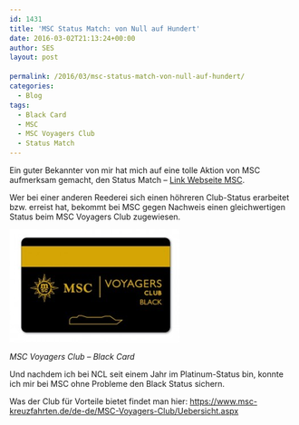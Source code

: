 ```yaml
---
id: 1431
title: 'MSC Status Match: von Null auf Hundert'
date: 2016-03-02T21:13:24+00:00
author: SES
layout: post

permalink: /2016/03/msc-status-match-von-null-auf-hundert/
categories:
  - Blog
tags:
  - Black Card
  - MSC
  - MSC Voyagers Club
  - Status Match
---
```

Ein guter Bekannter von mir hat mich auf eine tolle Aktion von MSC aufmerksam gemacht, den Status Match – [Link Webseite MSC](https://www.msc-kreuzfahrten.de/de-de/MSC-Voyagers-Club/Status-Match-Programm.aspx).

Wer bei einer anderen Reederei sich einen höhreren Club-Status erarbeitet bzw. erreist hat, bekommt bei MSC gegen Nachweis einen gleichwertigen Status beim MSC Voyagers Club zugewiesen.


![MSC Voyagers Club - Black Card](/assets/2016/03/msc_voyagers_club_black_card-300x199.jpg)

*MSC Voyagers Club – Black Card*

Und nachdem ich bei NCL seit einem Jahr im Platinum-Status bin, konnte ich mir bei MSC ohne Probleme den Black Status sichern.

Was der Club für Vorteile bietet findet man hier: <https://www.msc-kreuzfahrten.de/de-de/MSC-Voyagers-Club/Uebersicht.aspx>

&nbsp;

&nbsp;
